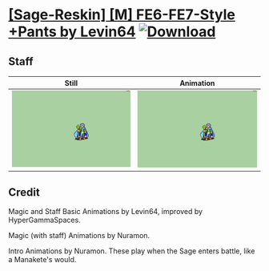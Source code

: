 # [\[Sage-Reskin\] \[M\] FE6-FE7-Style +Pants by Levin64](./) [![Download](https://img.shields.io/badge/Download--red?style=social&logo=github)](https://minhaskamal.github.io/DownGit/#/home?url=https://github.com/Klokinator/FE-Repo/tree/main/Battle%20Animations%2FMagi%20-%20Nature-Type%2F%5BSage-Reskin%5D%20%5BM%5D%20FE6-FE7-Style%20%2BPants%20by%20Levin64%2F7.%20Staff)

## Staff

| Still | Animation |
| :---: | :-------: |
| ![Staff still](./Staff_000.png) | ![Staff](./Staff.gif) |

## Credit

Magic and Staff Basic Animations by Levin64, improved by HyperGammaSpaces.

Magic (with staff) Animations by Nuramon.

Intro Animations by Nuramon. These play when the Sage enters battle, like a Manakete's would.
